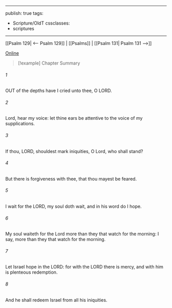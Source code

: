 

---
publish: true
tags:
  - Scripture/OldT
cssclasses:
  - scriptures
---
[[Psalm 129| <-- Psalm 129]] | [[Psalms]] | [[Psalm 131| Psalm 131 -->]]

[Online](https://churchofjesuschrist.org/study/scriptures/ot/ps/130?lang=eng)

>[!example] Chapter Summary
>
###### 1
OUT of the depths have I cried unto thee, O LORD.
###### 2
Lord, hear my voice: let thine ears be attentive to the voice of my supplications.
###### 3
If thou, LORD, shouldest mark iniquities, O Lord, who shall stand?
###### 4
But there is forgiveness with thee, that thou mayest be feared.
###### 5
I wait for the LORD, my soul doth wait, and in his word do I hope.
###### 6
My soul waiteth for the Lord more than they that watch for the morning: I say, more than they that watch for the morning.
###### 7
Let Israel hope in the LORD: for with the LORD there is mercy, and with him is plenteous redemption.
###### 8
And he shall redeem Israel from all his iniquities.



